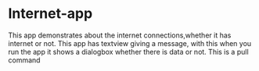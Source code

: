 # Internet-app
This app demonstrates  about the internet connections,whether it has internet or not.
This app has textview giving a message,
with this when you run the app it shows a dialogbox whether there is data or not.
This is a pull command
